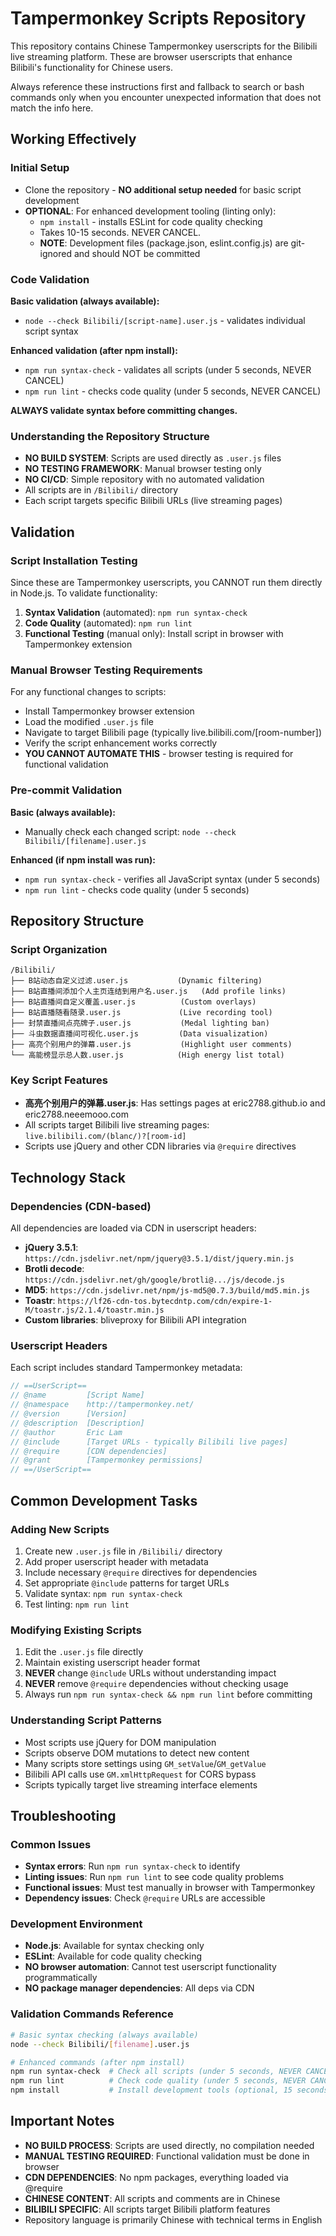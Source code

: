 # Tampermonkey Scripts Repository

This repository contains Chinese Tampermonkey userscripts for the Bilibili live streaming platform. These are browser userscripts that enhance Bilibili's functionality for Chinese users.

Always reference these instructions first and fallback to search or bash commands only when you encounter unexpected information that does not match the info here.

## Working Effectively

### Initial Setup
- Clone the repository - **NO additional setup needed** for basic script development
- **OPTIONAL**: For enhanced development tooling (linting only):
  - `npm install` - installs ESLint for code quality checking
  - Takes 10-15 seconds. NEVER CANCEL.
  - **NOTE**: Development files (package.json, eslint.config.js) are git-ignored and should NOT be committed

### Code Validation
**Basic validation (always available):**
- `node --check Bilibili/[script-name].user.js` - validates individual script syntax

**Enhanced validation (after npm install):**
- `npm run syntax-check` - validates all scripts (under 5 seconds, NEVER CANCEL)
- `npm run lint` - checks code quality (under 5 seconds, NEVER CANCEL)

**ALWAYS validate syntax before committing changes.**

### Understanding the Repository Structure
- **NO BUILD SYSTEM**: Scripts are used directly as `.user.js` files
- **NO TESTING FRAMEWORK**: Manual browser testing only
- **NO CI/CD**: Simple repository with no automated validation
- All scripts are in `/Bilibili/` directory
- Each script targets specific Bilibili URLs (live streaming pages)

## Validation

### Script Installation Testing
Since these are Tampermonkey userscripts, you CANNOT run them directly in Node.js. To validate functionality:

1. **Syntax Validation** (automated): `npm run syntax-check`
2. **Code Quality** (automated): `npm run lint`  
3. **Functional Testing** (manual only): Install script in browser with Tampermonkey extension

### Manual Browser Testing Requirements
For any functional changes to scripts:
- Install Tampermonkey browser extension
- Load the modified `.user.js` file 
- Navigate to target Bilibili page (typically live.bilibili.com/[room-number])
- Verify the script enhancement works correctly
- **YOU CANNOT AUTOMATE THIS** - browser testing is required for functional validation

### Pre-commit Validation
**Basic (always available):**
- Manually check each changed script: `node --check Bilibili/[filename].user.js`

**Enhanced (if npm install was run):**
- `npm run syntax-check` - verifies all JavaScript syntax (under 5 seconds)
- `npm run lint` - checks code quality (under 5 seconds)

## Repository Structure

### Script Organization
```
/Bilibili/
├── B站动态自定义过滤.user.js           (Dynamic filtering)
├── B站直播间添加个人主页连结到用户名.user.js   (Add profile links) 
├── B站直播间自定义覆盖.user.js          (Custom overlays)
├── B站直播随看随录.user.js             (Live recording tool)
├── 封禁直播间点亮牌子.user.js           (Medal lighting ban)
├── 斗虫数据直播间可视化.user.js         (Data visualization)
├── 高亮个别用户的弹幕.user.js           (Highlight user comments)
└── 高能榜显示总人数.user.js            (High energy list total)
```

### Key Script Features
- **高亮个别用户的弹幕.user.js**: Has settings pages at eric2788.github.io and eric2788.neeemooo.com
- All scripts target Bilibili live streaming pages: `live.bilibili.com/(blanc/)?[room-id]`
- Scripts use jQuery and other CDN libraries via `@require` directives

## Technology Stack

### Dependencies (CDN-based)
All dependencies are loaded via CDN in userscript headers:
- **jQuery 3.5.1**: `https://cdn.jsdelivr.net/npm/jquery@3.5.1/dist/jquery.min.js`
- **Brotli decode**: `https://cdn.jsdelivr.net/gh/google/brotli@.../js/decode.js`
- **MD5**: `https://cdn.jsdelivr.net/npm/js-md5@0.7.3/build/md5.min.js`
- **Toastr**: `https://lf26-cdn-tos.bytecdntp.com/cdn/expire-1-M/toastr.js/2.1.4/toastr.min.js`
- **Custom libraries**: bliveproxy for Bilibili API integration

### Userscript Headers
Each script includes standard Tampermonkey metadata:
```javascript
// ==UserScript==
// @name         [Script Name]
// @namespace    http://tampermonkey.net/
// @version      [Version]
// @description  [Description]
// @author       Eric Lam
// @include      [Target URLs - typically Bilibili live pages]
// @require      [CDN dependencies]
// @grant        [Tampermonkey permissions]
// ==/UserScript==
```

## Common Development Tasks

### Adding New Scripts
1. Create new `.user.js` file in `/Bilibili/` directory
2. Add proper userscript header with metadata
3. Include necessary `@require` directives for dependencies
4. Set appropriate `@include` patterns for target URLs
5. Validate syntax: `npm run syntax-check`
6. Test linting: `npm run lint`

### Modifying Existing Scripts
1. Edit the `.user.js` file directly
2. Maintain existing userscript header format
3. **NEVER** change `@include` URLs without understanding impact
4. **NEVER** remove `@require` dependencies without checking usage
5. Always run `npm run syntax-check && npm run lint` before committing

### Understanding Script Patterns
- Most scripts use jQuery for DOM manipulation
- Scripts observe DOM mutations to detect new content
- Many scripts store settings using `GM_setValue`/`GM_getValue`
- Bilibili API calls use `GM.xmlHttpRequest` for CORS bypass
- Scripts typically target live streaming interface elements

## Troubleshooting

### Common Issues
- **Syntax errors**: Run `npm run syntax-check` to identify
- **Linting issues**: Run `npm run lint` to see code quality problems
- **Functional issues**: Must test manually in browser with Tampermonkey
- **Dependency issues**: Check `@require` URLs are accessible

### Development Environment
- **Node.js**: Available for syntax checking only
- **ESLint**: Available for code quality checking  
- **NO browser automation**: Cannot test userscript functionality programmatically
- **NO package manager dependencies**: All deps via CDN

### Validation Commands Reference
```bash
# Basic syntax checking (always available)
node --check Bilibili/[filename].user.js

# Enhanced commands (after npm install)
npm run syntax-check  # Check all scripts (under 5 seconds, NEVER CANCEL)
npm run lint          # Check code quality (under 5 seconds, NEVER CANCEL)  
npm install           # Install development tools (optional, 15 seconds)
```

## Important Notes

- **NO BUILD PROCESS**: Scripts are used directly, no compilation needed
- **MANUAL TESTING REQUIRED**: Functional validation must be done in browser
- **CDN DEPENDENCIES**: No npm packages, everything loaded via @require  
- **CHINESE CONTENT**: All scripts and comments are in Chinese
- **BILIBILI SPECIFIC**: All scripts target Bilibili platform features
- Repository language is primarily Chinese with technical terms in English